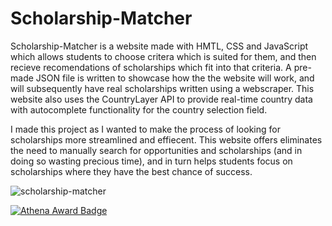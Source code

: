 # Scholarship-Matcher

Scholarship-Matcher is a website made with HMTL, CSS and JavaScript which allows students to choose critera which is suited for them, and then recieve recomendations of scholarships which fit into that criteria. A pre-made JSON file is written to showcase how the the website will work, and will subsequently have real scholarships written using a webscraper. This website also uses the CountryLayer API to provide real-time country data with autocomplete functionality for the country selection field. 

I made this project as I wanted to make the process of looking for scholarships more streamlined and effiecent. This website offers eliminates the need to manually search for opportunities and scholarships (and in doing so wasting precious time), and in turn helps students focus on scholarships where they have the best chance of success. 


![scholarship-matcher](https://github.com/user-attachments/assets/d3f44933-8ba0-4cb8-b4a4-18bdb97a5f17)


[![Athena Award Badge](https://img.shields.io/endpoint?url=https%3A%2F%2Faward.athena.hackclub.com%2Fapi%2Fbadge)](https://award.athena.hackclub.com?utm_source=readme)
